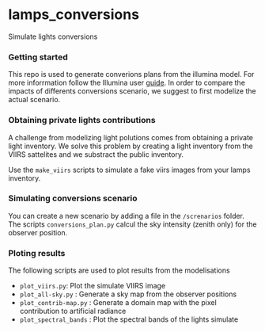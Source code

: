 # lamps_conversions
Simulate lights conversions

### Getting started
This repo is used to generate converions plans from the illumina model. For more inforrmation follow the Illumina user [guide](https://lx02.cegepsherbrooke.qc.ca/~aubema/index.php/Prof/Page).
In order to compare the impacts of differents conversions scenario, we suggest to first modelize the actual scenario.


### Obtaining private lights contributions
A challenge from modelizing light polutions comes from obtaining a private light inventory. We solve this problem by creating a light inventory from the VIIRS sattelites and we substract the public inventory.

Use the ```make_viirs``` scripts to simulate a fake viirs images from your lamps inventory.


### Simulating conversions scenario
You can create a new scenario by adding a file in the ```/screnarios``` folder.
The scripts ```conversions_plan.py``` calcul the sky intensity (zenith only) for the observer position.

### Ploting results
The following scripts are used to plot results from the modelisations
- ```plot_viirs.py```: Plot the simulate VIIRS image
- ```plot_all-sky.py``` : Generate a sky map from the observer positions
- ```plot_contrib-map.py``` : Generate a domain map with the pixel contribution to artificial radiance
- ```plot_spectral_bands``` : Plot the spectral bands of the lights simulate
